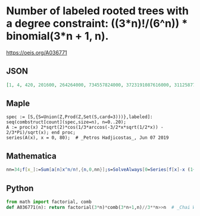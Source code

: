 # Number of labeled rooted trees with a degree constraint: \(\(3\*n\)\!/\(6^n\)\) \* binomial\(3\*n \+ 1, n\)\.
https://oeis.org/A036771
## JSON
```JSON
[1, 4, 420, 201600, 264264000, 734557824000, 3723191087616000, 31125877492469760000, 399532678960326912000000, 7462849882264211635200000000, 194563959280510261541299200000000, 6847568575944052279580806348800000000, 316573366618757452963440048714547200000000]
```
## Maple
```Maple
spec := [S,{S=Union(Z,Prod(Z,Set(S,card=3)))},labeled]: seq(combstruct[count](spec,size=n), n=0..20);
A := proc(x) 2*sqrt(2)*cos(1/3*arccos(-3/2*x*sqrt(1/2*x)) - 2/3*Pi)/sqrt(x); end proc;
series(A(x), x = 0, 80);  # _Petros Hadjicostas_, Jun 07 2019
```
## Mathematica
```Mathematica
nn=34;f[x_]:=Sum[a[n]x^n/n!,{n,0,nn}];s=SolveAlways[0=Series[f[x]-x (1+f[x]^3/3!),{x,0,nn}],x];Table[a[n],{n,1,nn,3}]/.s  (* _Geoffrey Critzer_, Mar 14 2013 *)
```
## Python
```Python
from math import factorial, comb
def A036771(n): return factorial(3*n)*comb(3*n+1,n)//3**n>>n  # _Chai Wah Wu_, Nov 28 2023
```
